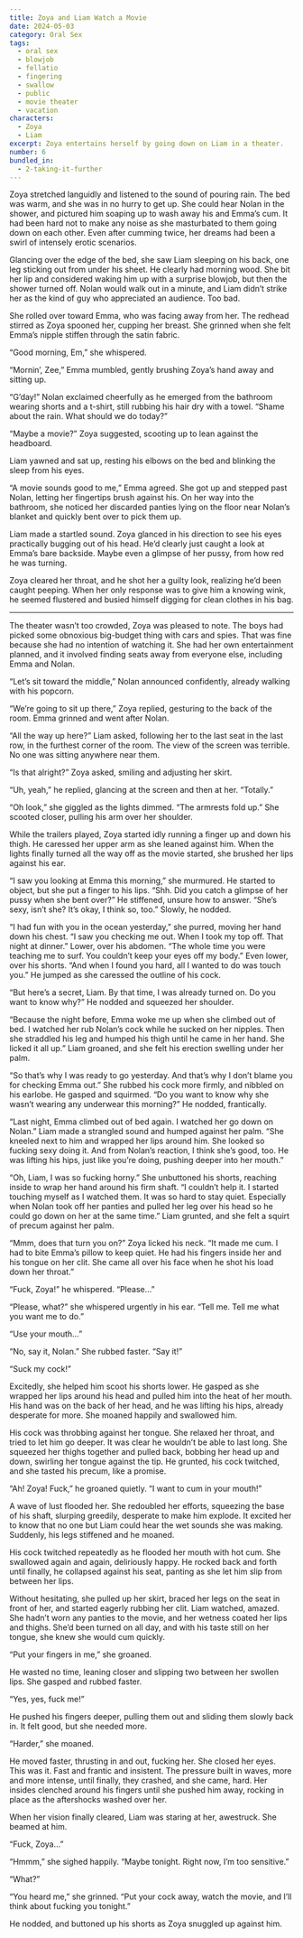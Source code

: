 ```yaml
---
title: Zoya and Liam Watch a Movie
date: 2024-05-03
category: Oral Sex
tags:
  - oral sex
  - blowjob
  - fellatio
  - fingering
  - swallow
  - public
  - movie theater
  - vacation
characters:
  - Zoya
  - Liam
excerpt: Zoya entertains herself by going down on Liam in a theater.
number: 6
bundled_in:
  - 2-taking-it-further
---
```


Zoya stretched languidly and listened to the sound of pouring rain. The bed was warm, and she was in no hurry to get up. She could hear Nolan in the shower, and pictured him soaping up to wash away his and Emma’s cum. It had been hard not to make any noise as she masturbated to them going down on each other. Even after cumming twice, her dreams had been a swirl of intensely erotic scenarios.

Glancing over the edge of the bed, she saw Liam sleeping on his back, one leg sticking out from under his sheet. He clearly had morning wood. She bit her lip and considered waking him up with a surprise blowjob, but then the shower turned off. Nolan would walk out in a minute, and Liam didn’t strike her as the kind of guy who appreciated an audience. Too bad.

She rolled over toward Emma, who was facing away from her. The redhead stirred as Zoya spooned her, cupping her breast. She grinned when she felt Emma’s nipple stiffen through the satin fabric.

“Good morning, Em,” she whispered.

“Mornin’, Zee,” Emma mumbled, gently brushing Zoya’s hand away and sitting up.

“G’day!” Nolan exclaimed cheerfully as he emerged from the bathroom wearing shorts and a t-shirt, still rubbing his hair dry with a towel. “Shame about the rain. What should we do today?”

“Maybe a movie?” Zoya suggested, scooting up to lean against the headboard.

Liam yawned and sat up, resting his elbows on the bed and blinking the sleep from his eyes.

“A movie sounds good to me,” Emma agreed. She got up and stepped past Nolan, letting her fingertips brush against his. On her way into the bathroom, she noticed her discarded panties lying on the floor near Nolan’s blanket and quickly bent over to pick them up.

Liam made a startled sound. Zoya glanced in his direction to see his eyes practically bugging out of his head. He’d clearly just caught a look at Emma’s bare backside. Maybe even a glimpse of her pussy, from how red he was turning.

Zoya cleared her throat, and he shot her a guilty look, realizing he’d been caught peeping. When her only response was to give him a knowing wink, he seemed flustered and busied himself digging for clean clothes in his bag.

---

The theater wasn’t too crowded, Zoya was pleased to note. The boys had picked some obnoxious big-budget thing with cars and spies. That was fine because she had no intention of watching it. She had her own entertainment planned, and it involved finding seats away from everyone else, including Emma and Nolan.

“Let’s sit toward the middle,” Nolan announced confidently, already walking with his popcorn.

“We’re going to sit up there,” Zoya replied, gesturing to the back of the room. Emma grinned and went after Nolan.

“All the way up here?” Liam asked, following her to the last seat in the last row, in the furthest corner of the room. The view of the screen was terrible. No one was sitting anywhere near them.

“Is that alright?” Zoya asked, smiling and adjusting her skirt.

“Uh, yeah,” he replied, glancing at the screen and then at her. “Totally.”

“Oh look,” she giggled as the lights dimmed. “The armrests fold up.” She scooted closer, pulling his arm over her shoulder.

While the trailers played, Zoya started idly running a finger up and down his thigh. He caressed her upper arm as she leaned against him. When the lights finally turned all the way off as the movie started, she brushed her lips against his ear.

“I saw you looking at Emma this morning,” she murmured. He started to object, but she put a finger to his lips. “Shh. Did you catch a glimpse of her pussy when she bent over?” He stiffened, unsure how to answer. “She’s sexy, isn’t she? It’s okay, I think so, too.” Slowly, he nodded.

“I had fun with you in the ocean yesterday,” she purred, moving her hand down his chest. “I saw you checking me out. When I took my top off. That night at dinner.” Lower, over his abdomen. “The whole time you were teaching me to surf. You couldn’t keep your eyes off my body.” Even lower, over his shorts. “And when I found you hard, all I wanted to do was touch you.” He jumped as she caressed the outline of his cock.

“But here’s a secret, Liam. By that time, I was already turned on. Do you want to know why?” He nodded and squeezed her shoulder.

“Because the night before, Emma woke me up when she climbed out of bed. I watched her rub Nolan’s cock while he sucked on her nipples. Then she straddled his leg and humped his thigh until he came in her hand. She licked it all up.” Liam groaned, and she felt his erection swelling under her palm.

“So that’s why I was ready to go yesterday. And that’s why I don’t blame you for checking Emma out.” She rubbed his cock more firmly, and nibbled on his earlobe. He gasped and squirmed. “Do you want to know why she wasn’t wearing any underwear this morning?” He nodded, frantically.

“Last night, Emma climbed out of bed again. I watched her go down on Nolan.” Liam made a strangled sound and humped against her palm. “She kneeled next to him and wrapped her lips around him. She looked so fucking sexy doing it. And from Nolan’s reaction, I think she’s good, too. He was lifting his hips, just like you’re doing, pushing deeper into her mouth.”

“Oh, Liam, I was so fucking horny.” She unbuttoned his shorts, reaching inside to wrap her hand around his firm shaft. “I couldn’t help it. I started touching myself as I watched them. It was so hard to stay quiet. Especially when Nolan took off her panties and pulled her leg over his head so he could go down on her at the same time.” Liam grunted, and she felt a squirt of precum against her palm.

“Mmm, does that turn you on?” Zoya licked his neck. “It made me cum. I had to bite Emma’s pillow to keep quiet. He had his fingers inside her and his tongue on her clit. She came all over his face when he shot his load down her throat.”

“Fuck, Zoya!” he whispered. “Please…”

“Please, what?” she whispered urgently in his ear. “Tell me. Tell me what you want me to do.”

“Use your mouth…”

“No, say it, Nolan.” She rubbed faster. “Say it!”

“Suck my cock!”

Excitedly, she helped him scoot his shorts lower. He gasped as she wrapped her lips around his head and pulled him into the heat of her mouth. His hand was on the back of her head, and he was lifting his hips, already desperate for more. She moaned happily and swallowed him.

His cock was throbbing against her tongue. She relaxed her throat, and tried to let him go deeper. It was clear he wouldn’t be able to last long. She squeezed her thighs together and pulled back, bobbing her head up and down, swirling her tongue against the tip. He grunted, his cock twitched, and she tasted his precum, like a promise.

“Ah! Zoya! Fuck,” he groaned quietly. “I want to cum in your mouth!”

A wave of lust flooded her. She redoubled her efforts, squeezing the base of his shaft, slurping greedily, desperate to make him explode. It excited her to know that no one but Liam could hear the wet sounds she was making. Suddenly, his legs stiffened and he moaned.

His cock twitched repeatedly as he flooded her mouth with hot cum. She swallowed again and again, deliriously happy. He rocked back and forth until finally, he collapsed against his seat, panting as she let him slip from between her lips.

Without hesitating, she pulled up her skirt, braced her legs on the seat in front of her, and started eagerly rubbing her clit. Liam watched, amazed. She hadn’t worn any panties to the movie, and her wetness coated her lips and thighs. She’d been turned on all day, and with his taste still on her tongue, she knew she would cum quickly.

“Put your fingers in me,” she groaned.

He wasted no time, leaning closer and slipping two between her swollen lips. She gasped and rubbed faster.

“Yes, yes, fuck me!”

He pushed his fingers deeper, pulling them out and sliding them slowly back in. It felt good, but she needed more.

“Harder,” she moaned.

He moved faster, thrusting in and out, fucking her. She closed her eyes. This was it. Fast and frantic and insistent. The pressure built in waves, more and more intense, until finally, they crashed, and she came, hard. Her insides clenched around his fingers until she pushed him away, rocking in place as the aftershocks washed over her.

When her vision finally cleared, Liam was staring at her, awestruck. She beamed at him.

“Fuck, Zoya…”

“Hmmm,” she sighed happily. “Maybe tonight. Right now, I’m too sensitive.”

“What?”

“You heard me,” she grinned. “Put your cock away, watch the movie, and I’ll think about fucking you tonight.”

He nodded, and buttoned up his shorts as Zoya snuggled up against him.
